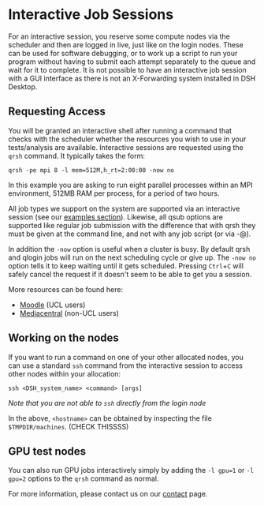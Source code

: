 # Interactive Job Sessions

For an interactive session, you reserve some compute nodes via the scheduler and then are logged in live, just like on the login nodes.
These can be used for software debugging, or to work up a script to run your program without having to submit each attempt separately to the queue and wait for it to complete. It is not possible to have an interactive job session with a GUI interface as there is not an X-Forwarding system installed in DSH Desktop.

## Requesting Access

You will be granted an interactive shell after running a command that checks with the scheduler whether the resources you wish to use in your tests/analysis are available. Interactive sessions are requested using the `qrsh` command. 
It typically takes the form:

```
qrsh -pe mpi 8 -l mem=512M,h_rt=2:00:00 -now no
```

In this example you are asking to run eight parallel processes within an MPI environment, 512MB RAM per process, for a period of two hours.

All job types we support on the system are supported via an interactive session (see our [examples section](Example_Jobscripts.md)).
Likewise, all qsub options are supported like regular job submission with the difference that with qrsh they must be given at the command line, and not with any job script (or via -@).

In addition the `-now` option is useful when a cluster is busy. By default qrsh and qlogin jobs will run on the next scheduling cycle or give up. The `-now no` option tells it to keep waiting until it gets scheduled. Pressing `Ctrl`+`C` will safely cancel the request if it doesn't seem to be able to get you a session.

More resources can be found here:

* [Moodle](https://moodle.ucl.ac.uk/mod/page/view.php?id=4846689) (UCL users)
* [Mediacentral](https://mediacentral.ucl.ac.uk/Play/98393) (non-UCL users)


## Working on the nodes

If you want to run a command on one of your other allocated nodes, you can use a standard `ssh` command from the interactive session to access other nodes within your allocation: 
```
ssh <DSH_system_name> <command> [args]
```
*Note that you are not able to `ssh` directly from the login node*

In the above, `<hostname>` can be obtained by inspecting the file `$TMPDIR/machines`. (CHECK THISSSS)

## GPU test nodes

You can also run GPU jobs interactively simply by adding the `-l gpu=1` or `-l gpu=2` options to the `qrsh` command as normal.

For more information, please contact us on our [contact](Contact_Us.md) page.

